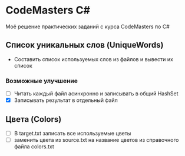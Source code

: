 # CodeMasters C#
Моё решение практических заданий с курса CodeMasters по C#

## Список уникальных слов (UniqueWords)
 - Составить список используемых слов из файлов и вывести их список

### Возможные улучшение
 - [ ] Читать каждый файл асинхронно и записывать в общий HashSet
 - [x] Записывать результат в отдельный файл
 
## Цвета (Colors)
 - [ ] В target.txt записать все используемые цветы 
 - [ ] заменить цвета из source.txt на название цветов из справочного файла colors.txt